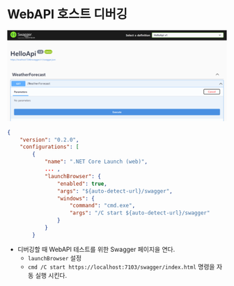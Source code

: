 # WebAPI 호스트 디버깅

![](./WebApiHost.png)

```json
{
    "version": "0.2.0",
    "configurations": [
        {
            "name": ".NET Core Launch (web)",
            ... ,
            "launchBrowser": {
                "enabled": true,
                "args": "${auto-detect-url}/swagger",
                "windows": {
                    "command": "cmd.exe",
                    "args": "/C start ${auto-detect-url}/swagger"
                }
            }
        }
```
- 디버깅할 때 WebAPI 테스트를 위한 Swagger 페이지을 연다.
  - `launchBrowser` 설정
  - `cmd /C start https://localhost:7103/swagger/index.html` 명령을 자동 실행 시킨다.
